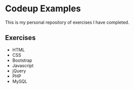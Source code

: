 # Codeup Examples

This is my personal repository of exercises I have completed. 

## Exercises
- HTML
- CSS
- Bootstrap
- Javascript
- jQuery
- PHP
- MySQL
